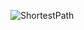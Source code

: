 ![ShortestPath](https://github.com/rohans2/dijikstras-main/assets/65773548/ab2f3f22-2c37-43c1-88d2-dc49ad46458d)
